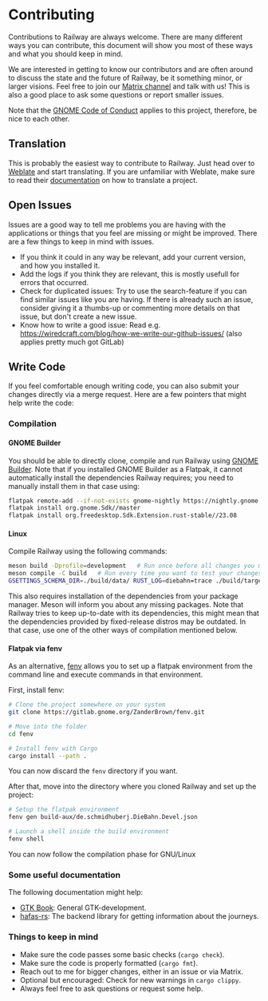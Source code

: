 # Contributing

Contributions to Railway are always welcome. There are many different ways you can contribute, this document will show you most of these ways and what you should keep in mind.

We are interested in getting to know our contributors and are often around to discuss the state and the future of Railway, be it something minor, or larger visions. Feel free to join our [Matrix channel](https://matrix.to/#/#railwayapp:matrix.org) and talk with us! This is also a good place to ask some questions or report smaller issues.

Note that the [GNOME Code of Conduct](https://wiki.gnome.org/Foundation/CodeOfConduct) applies to this project, therefore, be nice to each other.

## Translation

This is probably the easiest way to contribute to Railway. Just head over to [Weblate](https://hosted.weblate.org/projects/schmiddi-on-mobile/railway/) and start translating. If you are unfamiliar with Weblate, make sure to read their [documentation](https://docs.weblate.org/en/latest/user/translating.html) on how to translate a project.

## Open Issues

Issues are a good way to tell me problems you are having with the applications or things that you feel are missing or might be improved. There are a few things to keep in mind with issues.

- If you think it could in any way be relevant, add your current version, and how you installed it.
- Add the logs if you think they are relevant, this is mostly usefull for errors that occurred.
- Check for duplicated issues: Try to use the search-feature if you can find similar issues like you are having. If there is already such an issue, consider giving it a thumbs-up or commenting more details on that issue, but don't create a new issue.
- Know how to write a good issue: Read e.g. <https://wiredcraft.com/blog/how-we-write-our-github-issues/> (also applies pretty much got GitLab)

## Write Code

If you feel comfortable enough writing code, you can also submit your changes directly via a merge request. Here are a few pointers that might help write the code:

### Compilation

#### GNOME Builder

You should be able to directly clone, compile and run Railway using [GNOME Builder](https://apps.gnome.org/Builder/). Note that if you installed GNOME Builder as a Flatpak, it cannot automatically install the dependencies Railway requires; you need to manually install them in that case using:

```bash
flatpak remote-add --if-not-exists gnome-nightly https://nightly.gnome.org/gnome-nightly.flatpakrepo  # Add the GNOME nightly repository, see <https://wiki.gnome.org/Apps/Nightly>
flatpak install org.gnome.Sdk//master
flatpak install org.freedesktop.Sdk.Extension.rust-stable//23.08
```

#### Linux

Compile Railway using the following commands:

```bash
meson build -Dprofile=development   # Run once before all changes you make. Substitute "development" for "default" for compiling for release.
meson compile -C build   # Run every time you want to test your changes
GSETTINGS_SCHEMA_DIR=./build/data/ RUST_LOG=diebahn=trace ./build/target/debug/diebahn  # Run your locally compiled application with some logging
```

This also requires installation of the dependencies from your package manager. Meson will inform you about any missing packages. Note that Railway tries to keep up-to-date with its dependencies, this might mean that the dependencies provided by fixed-release distros may be outdated. In that case, use one of the other ways of compilation mentioned below.

#### Flatpak via fenv

As an alternative, [fenv](https://gitlab.gnome.org/ZanderBrown/fenv) allows you to set up a flatpak
environment from the command line and execute commands in that environment.

First, install fenv:

```sh
# Clone the project somewhere on your system
git clone https://gitlab.gnome.org/ZanderBrown/fenv.git

# Move into the folder
cd fenv

# Install fenv with Cargo
cargo install --path .
```

You can now discard the `fenv` directory if you want.

After that, move into the directory where you cloned Railway and set up the project:

```sh
# Setup the flatpak environment
fenv gen build-aux/de.schmidhuberj.DieBahn.Devel.json

# Launch a shell inside the build environment
fenv shell
```

You can now follow the compilation phase for GNU/Linux

### Some useful documentation

The following documentation might help:

- [GTK Book](https://gtk-rs.org/gtk4-rs/stable/latest/book/): General GTK-development.
- [hafas-rs](https://gitlab.com/schmiddi-on-mobile/hafas-rs): The backend library for getting information about the journeys.

### Things to keep in mind

- Make sure the code passes some basic checks (`cargo check`).
- Make sure the code is properly formatted (`cargo fmt`).
- Reach out to me for bigger changes, either in an issue or via Matrix.
- Optional but encouraged: Check for new warnings in `cargo clippy`.
- Always feel free to ask questions or request some help.
